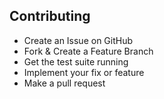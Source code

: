 ## Contributing

* Create an Issue on GitHub
* Fork & Create a Feature Branch
* Get the test suite running
* Implement your fix or feature
* Make a pull request
